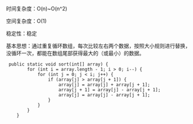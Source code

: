 时间复杂度：O\(n\)~O\(n^2\)

空间复杂度：O\(1\)

稳定性：稳定

基本思想：通过重复循环数组，每次比较左右两个数据，按照大小规则进行替换，没循环一次，都能在数组尾部获得最大的（或最小）的数据。

```
 public static void sort(int[] array) {
        for (int i = array.length - 1; i > 0; i--) {
            for (int j = 0; j < i; j++) {
                if (array[j] > array[j + 1]) {
                    array[j] = array[j] + array[j + 1];
                    array[j + 1] = array[j] - array[j + 1];
                    array[j] = array[j] - array[j + 1];
                }
            }
        }
    }
```



